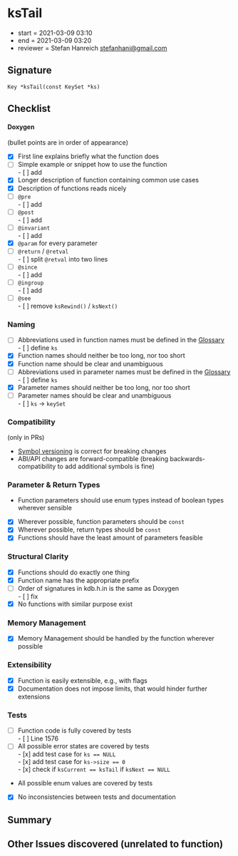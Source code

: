 # ksTail

- start = 2021-03-09 03:10
- end = 2021-03-09 03:20
- reviewer = Stefan Hanreich <stefanhani@gmail.com>

## Signature

`Key *ksTail(const KeySet *ks)`

## Checklist

#### Doxygen

(bullet points are in order of appearance)

- [x] First line explains briefly what the function does
- [ ] Simple example or snippet how to use the function  
       - [ ] add
- [x] Longer description of function containing common use cases
- [x] Description of functions reads nicely
- [ ] `@pre`  
       - [ ] add
- [ ] `@post`  
       - [ ] add
- [ ] `@invariant`  
       - [ ] add
- [x] `@param` for every parameter
- [ ] `@return` / `@retval`  
       - [ ] split `@retval` into two lines
- [ ] `@since`  
       - [ ] add
- [ ] `@ingroup`  
       - [ ] add
- [ ] `@see`  
       - [ ] remove `ksRewind()` / `ksNext()`

### Naming

- [ ] Abbreviations used in function names must be defined in the
      [Glossary](/doc/help/elektra-glossary.md)  
       - [ ] define `ks`
- [x] Function names should neither be too long, nor too short
- [x] Function name should be clear and unambiguous
- [ ] Abbreviations used in parameter names must be defined in the
      [Glossary](/doc/help/elektra-glossary.md)  
       - [ ] define `ks`
- [x] Parameter names should neither be too long, nor too short
- [ ] Parameter names should be clear and unambiguous  
       - [ ] `ks` -> `keySet`

### Compatibility

(only in PRs)

- [Symbol versioning](/doc/dev/symbol-versioning.md)
  is correct for breaking changes
- ABI/API changes are forward-compatible (breaking backwards-compatibility
  to add additional symbols is fine)

### Parameter & Return Types

- Function parameters should use enum types instead of boolean types
  wherever sensible
- [x] Wherever possible, function parameters should be `const`
- [x] Wherever possible, return types should be `const`
- [x] Functions should have the least amount of parameters feasible

### Structural Clarity

- [x] Functions should do exactly one thing
- [x] Function name has the appropriate prefix
- [ ] Order of signatures in kdb.h.in is the same as Doxygen  
       - [ ] fix
- [x] No functions with similar purpose exist

### Memory Management

- [x] Memory Management should be handled by the function wherever possible

### Extensibility

- [x] Function is easily extensible, e.g., with flags
- [x] Documentation does not impose limits, that would hinder further extensions

### Tests

- [ ] Function code is fully covered by tests  
       - [ ] Line 1576
- [ ] All possible error states are covered by tests  
       - [x] add test case for `ks == NULL`  
       - [x] add test case for `ks->size == 0`  
       - [x] check if `ksCurrent == ksTail` if `ksNext == NULL`
- All possible enum values are covered by tests
- [x] No inconsistencies between tests and documentation

## Summary

## Other Issues discovered (unrelated to function)
